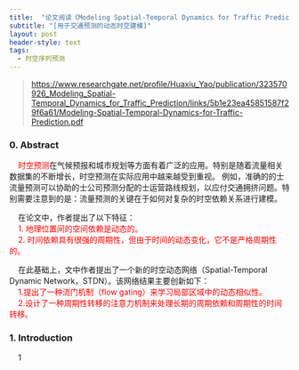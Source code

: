 ```yaml
---
title:  "论文阅读《Modeling Spatial-Temporal Dynamics for Traffic Prediction》"
subtitle: "[用于交通预测的动态时空建模]"
layout: post
header-style: text
tags:
  - 时空序列预测
---
```



> https://www.researchgate.net/profile/Huaxiu_Yao/publication/323570926_Modeling_Spatial-Temporal_Dynamics_for_Traffic_Prediction/links/5b1e23ea45851587f29f6a61/Modeling-Spatial-Temporal-Dynamics-for-Traffic-Prediction.pdf

### 0. Abstract ###
&#160;&#160;&#160;&#160;<font color=red>时空预测</font>在气候预报和城市规划等方面有着广泛的应用。特别是随着流量相关数据集的不断增长，时空预测在实际应用中越来越受到重视。 例如，准确的的士流量预测可以协助的士公司预测分配的士运营路线规划，以应付交通拥挤问题。特别需要注意到的是：流量预测的关键在于如何对复杂的时空依赖关系进行建模。

&#160;&#160;&#160;&#160;在论文中，作者提出了以下特征：<br/>
&#160;&#160;&#160;&#160;<font color=red>1. 地理位置间的空间依赖是动态的。<br/>
&#160;&#160;&#160;&#160;2. 时间依赖具有很强的周期性，但由于时间的动态变化，它不是严格周期性的。</font><br/>

&#160;&#160;&#160;&#160;在此基础上，文中作者提出了一个新的时空动态网络（Spatial-Temporal Dynamic Network，STDN）。该网络结果主要创新如下：<br/>
&#160;&#160;&#160;&#160;<font color=red>1.提出了一种流门机制（flow gating）来学习局部区域中的动态相似性。<br/>
&#160;&#160;&#160;&#160;2.设计了一种周期性转移的注意力机制来处理长期的周期依赖和周期性的时间转移。</font>

### 1. Introduction ###
&#160;&#160;&#160;&#160;1


